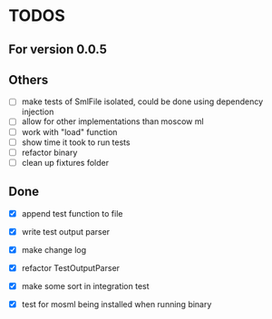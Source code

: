 # TODOS

## For version 0.0.5


## Others

- [ ] make tests of SmlFile isolated, could be done using dependency injection
- [ ] allow for other implementations than moscow ml
- [ ] work with "load" function
- [ ] show time it took to run tests
- [ ] refactor binary
- [ ] clean up fixtures folder

## Done

- [x] append test function to file
- [x] write test output parser
- [x] make change log
- [x] refactor TestOutputParser
- [x] make some sort in integration test
- [x] test for mosml being installed when running binary

